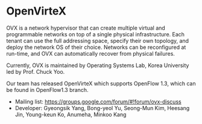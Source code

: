 OpenVirteX
==========


OVX is a network hypervisor that can create multiple virtual and programmable networks on top of a single physical infrastructure. Each tenant can use the full addressing space, specify their own topology, and deploy the network OS of their choice. Networks can be reconfigured at run-time, and OVX can automatically recover from physical failures.

Currently, OVX is maintained by Operating Systems Lab, Korea University led by Prof. Chuck Yoo.

Our team has released OpenVirteX which supports OpenFlow 1.3, which can be found in OpenFlow1.3 branch.

- Mailing list: https://groups.google.com/forum/#!forum/ovx-discuss
- Developer: Gyeongsik Yang, Bong-yeol Yu, Seong-Mun Kim, Heesang Jin, Young-keun Ko, Anumeha, Minkoo Kang
